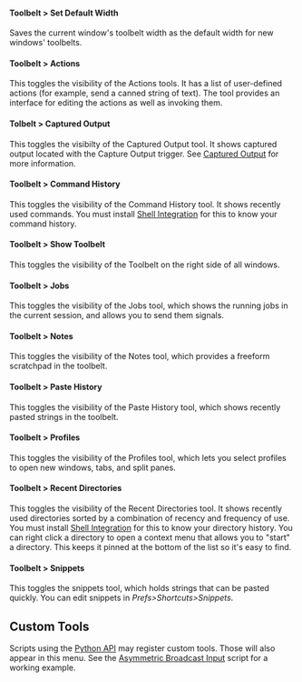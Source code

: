 #### Toolbelt > Set Default Width
Saves the current window's toolbelt width as the default width for new windows' toolbelts.

#### Toolbelt > Actions
This toggles the visibility of the Actions tools. It has a list of user-defined actions (for example, send a canned string of text). The tool provides an interface for editing the actions as well as invoking them.

#### Tolbelt > Captured Output
This toggles the visibilty of the Captured Output tool. It shows captured output located with the Capture Output trigger. See <a href="captured_output.html">Captured Output</a> for more information.

#### Toolbelt > Command History
This toggles the visibility of the Command History tool. It shows recently used commands. You must install <a href="documentation-shell-integration.html">Shell Integration</a> for this to know your command history.

#### Toolbelt > Show Toolbelt
This toggles the visibility of the Toolbelt on the right side of all windows.

#### Toolbelt > Jobs
This toggles the visibility of the Jobs tool, which shows the running jobs in the current session, and allows you to send them signals.

#### Toolbelt > Notes
This toggles the visibility of the Notes tool, which provides a freeform scratchpad in the toolbelt.

#### Toolbelt > Paste History
This toggles the visibility of the Paste History tool, which shows recently pasted strings in the toolbelt.

#### Toolbelt > Profiles
This toggles the visibility of the Profiles tool, which lets you select profiles to open new windows, tabs, and split panes.

#### Toolbelt > Recent Directories
This toggles the visibility of the Recent Directories tool. It shows recently used directories sorted by a combination of recency and frequency of use. You must install <a href="documentation-shell-integration.html">Shell Integration</a> for this to know your directory history. You can right click a directory to open a context menu that allows you to "start" a directory. This keeps it pinned at the bottom of the list so it's easy to find.

#### Toolbelt > Snippets
This toggles the snippets tool, which holds strings that can be pasted quickly. You can edit snippets in *Prefs&gt;Shortcuts&gt;Snippets*.

## Custom Tools
Scripts using the <a href="/python-api">Python API</a> may register custom tools. Those will also appear in this menu. See the <a href="/python-api/examples/broadcast.html">Asymmetric Broadcast Input</a> script for a working example.

